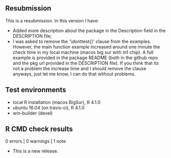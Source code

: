 ## Resubmission
This is a resubmission. In this version I have:
* Added more description about the package in the Description field in the DESCRIPTION file;
* I was asked to remove the '\donttest{}' clause from the examples. However, the main function example increased around one minute the check time in my local machine (macos big sur with m1 chip). A full example is provided in the package README (both in the github repo and the pkg url provided in the DESCRIPTION file). If you think that its not a problem the increase time and I should remove the clause anyways, just let me know, I can do that without problems.

## Test environments
* local R installation (macos BigSur), R 4.1.0
* ubuntu 16.04 (on travis-ci), R 4.1.0
* win-builder (devel)

## R CMD check results

0 errors | 0 warnings | 1 note

* This is a new release.
